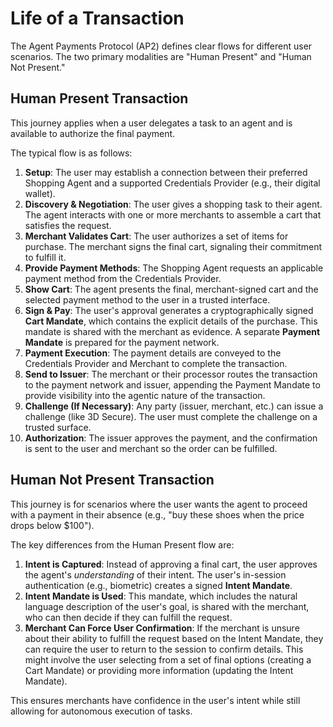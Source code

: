 # Life of a Transaction

The Agent Payments Protocol (AP2) defines clear flows for different user
scenarios. The two primary modalities are "Human Present" and "Human Not
Present."

## Human Present Transaction

This journey applies when a user delegates a task to an agent and is available
to authorize the final payment.

The typical flow is as follows:

1. **Setup**: The user may establish a connection between their preferred
   Shopping Agent and a supported Credentials Provider (e.g., their digital
   wallet).
2. **Discovery & Negotiation**: The user gives a shopping task to their agent.
   The agent interacts with one or more merchants to assemble a cart that
   satisfies the request.
3. **Merchant Validates Cart**: The user authorizes a set of items for purchase.
   The merchant signs the final cart, signaling their commitment to fulfill it.
4. **Provide Payment Methods**: The Shopping Agent requests an applicable
   payment method from the Credentials Provider.
5. **Show Cart**: The agent presents the final, merchant-signed cart and the
   selected payment method to the user in a trusted interface.
6. **Sign & Pay**: The user's approval generates a cryptographically signed
   **Cart Mandate**, which contains the explicit details of the purchase. This
   mandate is shared with the merchant as evidence. A separate **Payment
   Mandate** is prepared for the payment network.
7. **Payment Execution**: The payment details are conveyed to the Credentials
   Provider and Merchant to complete the transaction.
8. **Send to Issuer**: The merchant or their processor routes the transaction to
   the payment network and issuer, appending the Payment Mandate to provide
   visibility into the agentic nature of the transaction.
9. **Challenge (If Necessary)**: Any party (issuer, merchant, etc.) can issue a
   challenge (like 3D Secure). The user must complete the challenge on a trusted
   surface.
10. **Authorization**: The issuer approves the payment, and the confirmation is
    sent to the user and merchant so the order can be fulfilled.

## Human Not Present Transaction

This journey is for scenarios where the user wants the agent to proceed with a
payment in their absence (e.g., "buy these shoes when the price drops below
$100").

The key differences from the Human Present flow are:

1. **Intent is Captured**: Instead of approving a final cart, the user approves
   the agent's _understanding_ of their intent. The user's in-session
   authentication (e.g., biometric) creates a signed **Intent Mandate**.
2. **Intent Mandate is Used**: This mandate, which includes the natural language
   description of the user's goal, is shared with the merchant, who can then
   decide if they can fulfill the request.
3. **Merchant Can Force User Confirmation**: If the merchant is unsure about
   their ability to fulfill the request based on the Intent Mandate, they can
   require the user to return to the session to confirm details. This might
   involve the user selecting from a set of final options (creating a Cart
   Mandate) or providing more information (updating the Intent Mandate).

This ensures merchants have confidence in the user's intent while still allowing
for autonomous execution of tasks.
